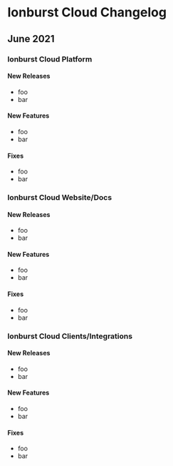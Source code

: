 # Ionburst Cloud Changelog

## June 2021

### Ionburst Cloud Platform

#### New Releases

- foo
- bar

#### New Features

- foo
- bar

#### Fixes

- foo
- bar

### Ionburst Cloud Website/Docs

#### New Releases

- foo
- bar

#### New Features

- foo
- bar

#### Fixes

- foo
- bar

### Ionburst Cloud Clients/Integrations

#### New Releases

- foo
- bar

#### New Features

- foo
- bar

#### Fixes

- foo
- bar
